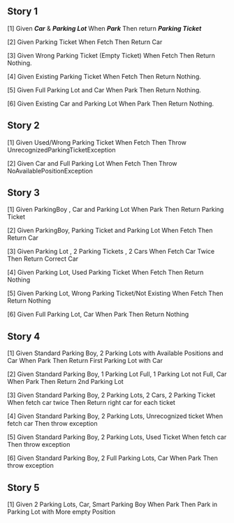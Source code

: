 ## Story 1

[1] Given ***Car*** & ***Parking Lot***
    When ***Park***
    Then return ***Parking Ticket***

[2] Given Parking Ticket
    When Fetch
    Then Return Car

[3] Given Wrong Parking Ticket (Empty Ticket)
    When Fetch
    Then Return Nothing.

[4] Given Existing Parking Ticket
    When Fetch
    Then Return Nothing.

[5] Given Full Parking Lot and Car
    When Park
    Then Return Nothing.

[6] Given Existing Car and Parking Lot
    When Park
    Then Return Nothing.

## Story 2

[1] Given Used/Wrong Parking Ticket
    When Fetch
    Then Throw UnrecognizedParkingTicketException

[2] Given Car and Full Parking Lot
    When Fetch
    Then Throw NoAvailablePositionException

## Story 3

[1] Given ParkingBoy , Car and Parking Lot
    When Park
    Then Return Parking Ticket

[2] Given ParkingBoy, Parking Ticket and Parking Lot
    When Fetch
    Then Return Car

[3] Given Parking Lot , 2 Parking Tickets , 2 Cars
    When Fetch Car Twice
    Then Return Correct Car

[4] Given Parking Lot, Used Parking Ticket
    When Fetch
    Then Return Nothing

[5] Given Parking Lot, Wrong Parking Ticket/Not Existing
    When Fetch
    Then Return Nothing

[6] Given Full Parking Lot, Car
    When Park
    Then Return Nothing


## Story 4

[1] Given Standard Parking Boy, 2 Parking Lots with Available Positions and Car
    When Park
    Then Return First Parking Lot with Car

[2] Given Standard Parking Boy, 1 Parking Lot Full, 1 Parking Lot not Full, Car
    When Park
    Then Return 2nd Parking Lot 

[3] Given Standard Parking Boy, 2 Parking Lots, 2 Cars, 2 Parking Ticket
    When fetch car twice
    Then Return right car for each ticket

[4] Given Standard Parking Boy, 2 Parking Lots, Unrecognized ticket
    When fetch car
    Then throw exception

[5] Given Standard Parking Boy, 2 Parking Lots, Used Ticket
    When fetch car
    Then throw exception

[6] Given Standard Parking Boy, 2 Full Parking Lots, Car
    When Park
    Then throw exception


## Story 5

[1] Given 2 Parking Lots, Car, Smart Parking Boy
    When Park
    Then Park in Parking Lot with More empty Position


    
